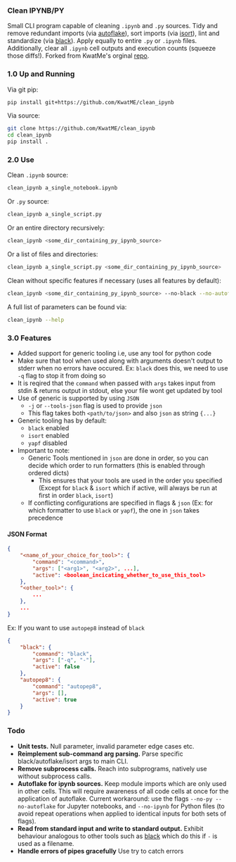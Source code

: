 ### Clean IPYNB/PY
Small CLI program capable of cleaning ```.ipynb``` and ```.py``` sources. Tidy and remove redundant imports (via [autoflake](https://github.com/myint/autoflake)), sort imports (via [isort](https://github.com/timothycrosley/isort)), lint and standardize (via [black](https://github.com/ambv/black)). Apply equally to entire ```.py``` or ```.ipynb``` files. Additionally, clear all ```.ipynb``` cell outputs and execution counts (squeeze those diffs!). Forked from KwatMe's orginal [repo](https://github.com/KwatME/clean_ipynb).

### 1.0 Up and Running
Via git pip:
```bash
pip install git+https://github.com/KwatME/clean_ipynb
```

Via source:
```bash
git clone https://github.com/KwatME/clean_ipynb
cd clean_ipynb
pip install .
```

### 2.0 Use
Clean ```.ipynb``` source:
```bash
clean_ipynb a_single_notebook.ipynb
```

Or ```.py``` source:
```bash
clean_ipynb a_single_script.py
```

Or an entire directory recursively:
```bash
clean_ipynb <some_dir_containing_py_ipynb_source>
```

Or a list of files and directories:
```bash
clean_ipynb a_single_script.py <some_dir_containing_py_ipynb_source>
```

Clean without specific features if necessary (uses all features by default):
```bash
clean_ipynb <some_dir_containing_py_ipynb_source> --no-black --no-autoflake
```

A full list of parameters can be found via:
```bash
clean_ipynb --help
```

### 3.0 Features

- Added support for generic tooling i.e, use any tool for python code 
- Make sure that tool when used along with arguments doesn't output to stderr when no errors have occured. Ex: `black` does this, we need to use `-q` flag to stop it from doing so
- It is reqired that the `command` when passed with `args` takes input from stdin & returns output in stdout, else your file wont get updated by tool
- Use of generic is supported by using `JSON`
  - `-j` or `--tools-json` flag is used to provide `json`
  - This flag takes both `<path/to/json>` and also `json` as string `{...}`
- Generic tooling has by default:
  - `black` enabled
  - `isort` enabled
  - `yapf` disabled
- Important to note:
  - Generic Tools mentioned in `json` are done in order, so you can decide which order to run formatters (this is enabled through ordered dicts)
    - This ensures that your tools are used in the order you specified (Except for `black` & `isort` which if active, will always be run at first in order `black`, `isort`)
  - If conflicting configurations are specified in flags & `json` (Ex: for which formatter to use `black` or `yapf`), the one in `json` takes precedence

#### JSON Format

```json
{
    "<name_of_your_choice_for_tool>": {
        "command": "<command>",
        "args": ["<arg1>", "<arg2>", ...],
        "active": <boolean_incicating_whether_to_use_this_tool>
    }, 
    "<other_tool>": {
        ...
    }, 
    ...
}
```

Ex: If you want to use `autopep8` instead of `black`
```json
{
    "black": {
        "command": "black",
        "args": ["-q", "-"],
        "active": false
    },
    "autopep8": {
        "command": "autopep8",
        "args": [],
        "active": true
    }
}
```

### Todo
* **Unit tests.** Null parameter, invalid parameter edge cases etc.
* **Reimplement sub-command arg parsing.** Parse specific black/autoflake/isort args to main CLI.
* **Remove subprocess calls.** Reach into subprograms, natively use without subprocess calls.
* **Autoflake for ipynb sources.** Keep module imports which are only used in other cells. This will require awareness of all code cells at once for the application of autoflake. Current workaround: use the flags `--no-py --no-autoflake` for Jupyter notebooks, and `--no-ipynb` for Python files (to avoid repeat operations when applied to identical inputs for both sets of flags).
* **Read from standard input and write to standard output.** Exhibit behaviour analogous to other tools such as [black](https://github.com/ambv/black) which do this if `-` is used as a filename.
* **Handle errors of pipes gracefully** Use try to catch errors
